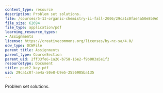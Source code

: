 ```yaml
---
content_type: resource
description: Problem set solutions.
file: /courses/5-13-organic-chemistry-ii-fall-2006/29ca1c0fae4a50e8b9e52556985ba135_pset2_key.pdf
file_size: 62694
file_type: application/pdf
learning_resource_types:
- Assignments
license: https://creativecommons.org/licenses/by-nc-sa/4.0/
ocw_type: OCWFile
parent_title: Assignments
parent_type: CourseSection
parent_uid: 2ff33fe6-1a26-b758-16e2-f9b003a5e1f3
resourcetype: Document
title: pset2_key.pdf
uid: 29ca1c0f-ae4a-50e8-b9e5-2556985ba135
---
```

Problem set solutions.
